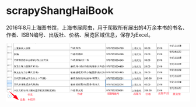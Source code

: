 # scrapyShangHaiBook
2016年8月上海图书馆，上海书展爬虫，用于爬取所有展出的4万余本书的书名、作者、ISBN编号、出版社、价格、展览区域信息，保存为Excel。

![效果图Alt text](https://github.com/henan715/scrapyShangHaiBook/blob/master/screen.png)
